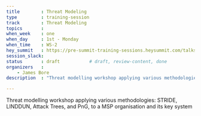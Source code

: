 ```yaml
---
title        : Threat Modeling 
type         : training-session
track        : Threat Modeling
topics       : 
when_week    : one
when_day     : 1st - Monday
when_time    : WS-2
hey_summit   : https://pre-summit-training-sessions.heysummit.com/talks/threat-modeling/
session_slack:
status       : draft           # draft, review-content, done
organizers   :
    - James Bore
description  : "Threat modelling workshop applying various methodologies: STRIDE, LINDDUN, Attack Trees, and PnG, to a MSP organisation and its key systems"

---
```


Threat modelling workshop applying various methodologies: STRIDE, LINDDUN, Attack Trees, and PnG, to a MSP organisation and its key system
